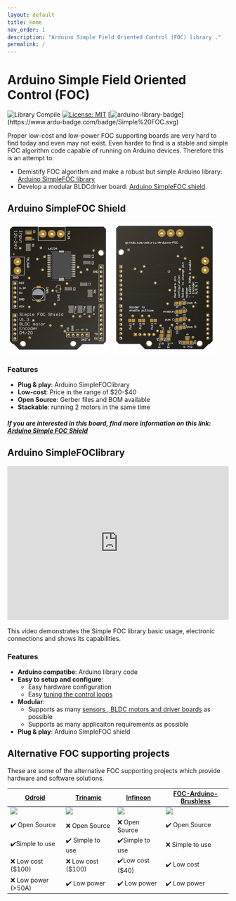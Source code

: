 ```yaml
---
layout: default
title: Home
nav_order: 1
description: "Arduino Simple Field Oriented Control (FOC) library ."
permalink: /
---
```

# Arduino Simple Field Oriented Control (FOC)  

![Library Compile](https://github.com/askuric/Arduino-FOC/workflows/Library%20Compile/badge.svg)
[![License: MIT](https://img.shields.io/badge/License-MIT-yellow.svg)](https://opensource.org/licenses/MIT)
[![arduino-library-badge](https://www.ardu-badge.com/badge/Simple%20FOC.svg?)](https://www.ardu-badge.com/badge/Simple%20FOC.svg)

Proper low-cost and low-power FOC supporting boards are very hard to find today and even may not exist. Even harder to find is a stable and simple FOC algorithm code capable of running on Arduino devices. 
Therefore this is an attempt to: 
- Demistify FOC algorithm and make a robust but simple Arduino library: [Arduino SimpleFOC library](#arduino-simplefoclibrary)
- Develop a modular BLDCdriver board: [Arduino SimpleFOC shield](arduino_simplefoc_shield_showcase).

## Arduino <span class="simple">Simple<span class="foc">FOC</span> Shield</span>
<p> <img src="extras/Images/shield_top_v13.png" style="height:300px">   <img src="extras/Images/shield_v13.png" style="height:300px"></p>

### Features
- **Plug & play**: Arduino <span class="simple">Simple<span class="foc">FOC</span>library</span> 
- **Low-cost**: Price in the range of \$20-\$40
- **Open Source**: Gerber files and BOM available
- **Stackable**: running 2 motors in the same time

##### If you are interested in this board, find more information on this link: [Arduino Simple FOC Shield](https://askuric.github.io/simplefoc.html)

## Arduino <span class="simple">Simple<span class="foc">FOC</span>library</span>
<iframe style="height:350px;width:100%; " src="https://www.youtube.com/embed/N_fRYf7Z80k" frameborder="0" allow="accelerometer; autoplay; encrypted-media; gyroscope; picture-in-picture" allowfullscreen></iframe>

This video demonstrates the Simple FOC library basic usage, electronic connections and shows its capabilities.


### Features
- **Arduino compatibe**: Arduino library code
- **Easy to setup and configure**: 
  - Easy hardware configuration
  - Easy [tuning the control loops](control_loops)
- **Modular**:
  - Supports as many [sensors ,  BLDC motors  and  driver boards](electrical_connections) as possible
  - Supports as many applicaiton requirements as possible
- **Plug & play**: Arduino SimpleFOC shield

## Alternative FOC supporting projects
These are some of the alternative FOC supporting projects which provide hardware and software solutions. 

<a href="https://odriverobotics.com/" >Odroid</a> | <a href="https://www.youtube.com/watch?v=g2BHEdvW9bU">Trinamic</a> | <a href="https://www.infineon.com/cms/en/product/evaluation-boards/bldc_shield_tle9879/" >Infineon</a> | <a href="https://github.com/gouldpa/FOC-Arduino-Brushless">FOC-Arduino-Brushless</a>
------------ | ------------- | ------------ | -------------
<img src="https://static1.squarespace.com/static/58aff26de4fcb53b5efd2f02/t/5c2c766921c67c143049cbd3/1546417803031/?format=1200w" width="400px"> | <img src="http://i3.ytimg.com/vi/g2BHEdvW9bU/maxresdefault.jpg" width="400px"> | <img src="https://www.infineon.com/export/sites/default/_images/product/evaluation-boards/BLDC_Motor_Shild_with_TLE9879QXA40.jpg_1711722916.jpg" width="400px">| <img src="https://hackster.imgix.net/uploads/attachments/998086/dev_kit_89eygMekks.jpg?auto=compress%2Cformat&w=1280&h=960&fit=max" width="400px">
✔️ Open Source | ❌ Open Source | ❌ Open Source | ✔️ Open Source
✔️Simple to use | ✔️ Simple to use | ✔️Simple to use | ❌ Simple to use
❌ Low cost ($100) | ❌ Low cost ($100) | ✔️Low cost ($40) | ✔️ Low cost
❌ Low power (>50A) | ✔️ Low power  | ✔️  Low power | ✔️ Low power